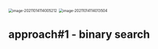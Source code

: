 <img src="D:\dev\AllNote\.mdnote\assets\image-20211014114005212.png" alt="image-20211014114005212" style="zoom:50%;" />

<img src="D:\dev\AllNote\.mdnote\assets\image-20211014114013504.png" alt="image-20211014114013504" style="zoom:50%;" />

## approach#1 - binary search

